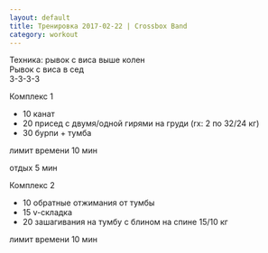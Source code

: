 ```yaml
---
layout: default
title: Тренировка 2017-02-22 | Crossbox Band
category: workout
---
```


<div class="workout__item workout__item_skill">
    <p>Техника: рывок с виса выше колен<br>
Рывок с виса в сед<br>
3-3-3-3</p>
</div>

<div class="workout__item workout__item_complex">
    <p>Комплекс 1</p>
    <ul>
        <li>10 канат</li>
        <li>20 присед с двумя/одной гирями на груди (rx: 2 по 32/24 кг)</li>
        <li>30 бурпи + тумба</li>
    </ul>
    <p>лимит времени 10 мин</p>
</div>

<div class="workout__item">
    <p>отдых 5 мин</p>
</div>

<div class="workout__item workout__item_complex">
    <p>Комплекс 2</p>
    <ul>
        <li>10 обратные отжимания от тумбы</li>
        <li>15 v-складка</li>
        <li>20 зашагивания на тумбу с блином на спине 15/10 кг</li>
    </ul>
    <p>лимит времени 10 мин</p>
</div>











